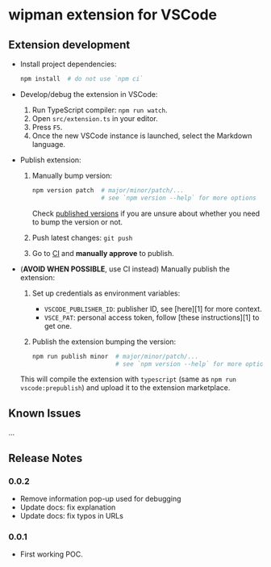 # wipman extension for VSCode

## Extension development

* Install project dependencies:

  ```bash
  npm install  # do not use `npm ci`
  ```

* Develop/debug the extension in VSCode:

  1. Run TypeScript compiler: `npm run watch`.
  1. Open `src/extension.ts` in your editor.
  1. Press `F5`.
  1. Once the new VSCode instance is launched, select the Markdown language.

* Publish extension:

  1. Manually bump version:

      ```bash
      npm version patch  # major/minor/patch/...
                         # see `npm version --help` for more options
      ```
    
      Check [published versions](https://marketplace.visualstudio.com/items?itemName=dtgoitia.wipman) if you are unsure about whether you need to bump the version or not.
  
  1. Push latest changes: `git push`

  1. Go to [CI](https://app.circleci.com/pipelines/github/dtgoitia/vscode-wipman) and **manually approve** to publish.

* (**AVOID WHEN POSSIBLE**, use CI instead)
  Manually publish the extension:

  1. Set up credentials as environment variables:

      - `VSCODE_PUBLISHER_ID`: publisher ID, see [here][1] for more context.
      - `VSCE_PAT`: personal access token, follow [these instructions][1] to get one.

  1. Publish the extension bumping the version:

      ```bash
      npm run publish minor  # major/minor/patch/...
                             # see `npm version --help` for more options
      ```

  This will compile the extension with `typescript` (same as `npm run vscode:prepublish`) and upload it to the extension marketplace.

## Known Issues

...

## Release Notes

### 0.0.2

* Remove information pop-up used for debugging
* Update docs: fix explanation
* Update docs: fix typos in URLs

### 0.0.1

* First working POC.

